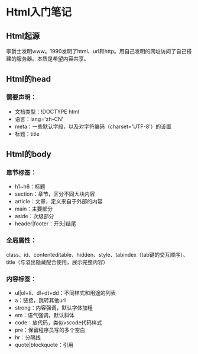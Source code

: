 # Html入门笔记

## Html起源
李爵士发明www。1990发明了html、url和http。用自己发明的网址访问了自己搭建的服务器。本质是希望内容共享。

## Html的head
### 需要声明：
* 文档类型：!DOCTYPE html
* 语言：lang='zh-CN'
* meta：一些默认字段，以及对字符编码（charset='UTF-8'）的设置
* 标题：title  

## Html的body
### 章节标签：
* h1~h6：标题
* section：章节，区分不同大块内容
* article：文章，定义来自于外部的内容
* main：主要部分
* aside：次级部分
* header|footer：开头|结尾

### 全局属性：
class、id、contenteditable、hidden、style、tabindex（tab键的交互顺序）、title（与溢出隐藏配合使用，展示完整内容）

### 内容标签：
* ul|ol+li、dl+dt+dd：不同样式和用途的列表
* a：链接，跳转其他url
* strong：内容强调，默认字体加粗
* em：语气强调，默认斜体
* code：放代码，类似vscode代码样式
* pre：保留程序员写的多个空白
* hr：分隔线
* quote|blockquote：引用
